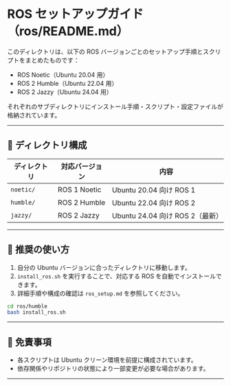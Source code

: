 # ROS セットアップガイド（ros/README.md）

このディレクトリは、以下の ROS バージョンごとのセットアップ手順とスクリプトをまとめたものです：

- ROS Noetic（Ubuntu 20.04 用）
- ROS 2 Humble（Ubuntu 22.04 用）
- ROS 2 Jazzy（Ubuntu 24.04 用）

それぞれのサブディレクトリにインストール手順・スクリプト・設定ファイルが格納されています。

---

## 📁 ディレクトリ構成

| ディレクトリ | 対応バージョン | 内容 |
|--------------|----------------|------|
| `noetic/`    | ROS 1 Noetic   | Ubuntu 20.04 向け ROS 1 |
| `humble/`    | ROS 2 Humble   | Ubuntu 22.04 向け ROS 2 |
| `jazzy/`     | ROS 2 Jazzy    | Ubuntu 24.04 向け ROS 2（最新） |

---

## 🚀 推奨の使い方

1. 自分の Ubuntu バージョンに合ったディレクトリに移動します。
2. `install_ros.sh` を実行することで、対応する ROS を自動でインストールできます。
3. 詳細手順や構成の確認は `ros_setup.md` を参照してください。

```bash
cd ros/humble
bash install_ros.sh
```

---

## 🔧 免責事項

- 各スクリプトは Ubuntu クリーン環境を前提に構成されています。
- 依存関係やリポジトリの状態により一部変更が必要な場合があります。

---
